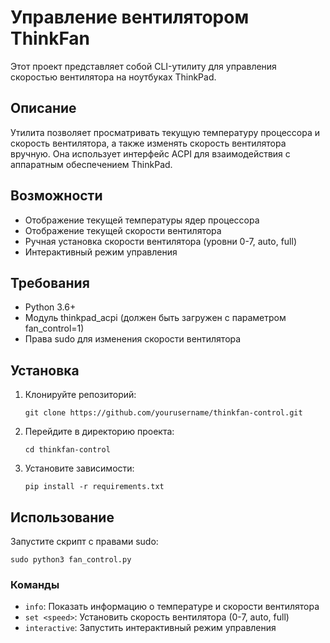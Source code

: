 # Управление вентилятором ThinkFan

Этот проект представляет собой CLI-утилиту для управления скоростью вентилятора на ноутбуках ThinkPad.

## Описание

Утилита позволяет просматривать текущую температуру процессора и скорость вентилятора, а также изменять скорость вентилятора вручную. Она использует интерфейс ACPI для взаимодействия с аппаратным обеспечением ThinkPad.

## Возможности

- Отображение текущей температуры ядер процессора
- Отображение текущей скорости вентилятора
- Ручная установка скорости вентилятора (уровни 0-7, auto, full)
- Интерактивный режим управления

## Требования

- Python 3.6+
- Модуль thinkpad_acpi (должен быть загружен с параметром fan_control=1)
- Права sudo для изменения скорости вентилятора

## Установка

1. Клонируйте репозиторий:
   ```
   git clone https://github.com/yourusername/thinkfan-control.git
   ```

2. Перейдите в директорию проекта:
   ```
   cd thinkfan-control
   ```

3. Установите зависимости:
   ```
   pip install -r requirements.txt
   ```

## Использование

Запустите скрипт с правами sudo:

```
sudo python3 fan_control.py
```

### Команды

- `info`: Показать информацию о температуре и скорости вентилятора
- `set <speed>`: Установить скорость вентилятора (0-7, auto, full)
- `interactive`: Запустить интерактивный режим управления

